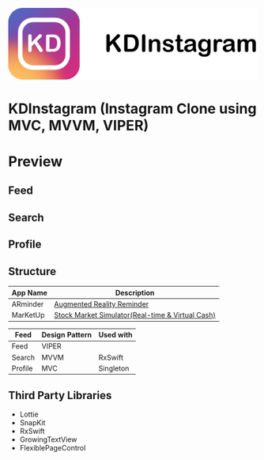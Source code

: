 ![](/Github&#32;Assets/Cover.png)

# KDInstagram (Instagram Clone using MVC, MVVM, VIPER)

# Preview

## Feed

## Search

## Profile



## Structure
App Name | Description 
-------- | ----------  
ARminder | <a href="https://apps.apple.com/tt/app/arminder/id1521786711">Augmented Reality Reminder </a>     
MarKetUp | <a href="https://github.com/dks333/MarKetUp">Stock Market Simulator(Real-time & Virtual Cash)</a> 

Feed | Design Pattern | Used with
---- | -------------- | ------------
Feed | VIPER | 
Search | MVVM | RxSwift
Profile | MVC | Singleton

## Third Party Libraries

- Lottie
- SnapKit
- RxSwift
- GrowingTextView
- FlexiblePageControl
